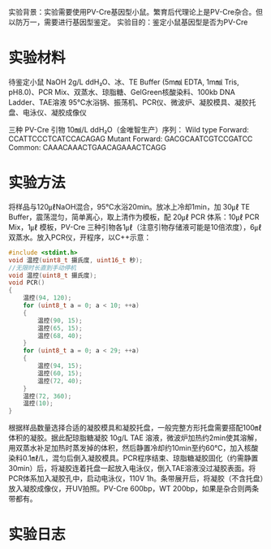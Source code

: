 实验背景：实验需要使用PV-Cre基因型小鼠。繁育后代理论上是PV-Cre杂合。但以防万一，需要进行基因型鉴定。
实验目的：鉴定小鼠基因型是否为PV-Cre

# 实验材料
待鉴定小鼠
NaOH 2g/L ddH₂O、冰、TE Buffer (5m㏖ EDTA, 1m㏖ Tris, pH8.0)、PCR Mix、双蒸水、琼脂糖、GelGreen核酸染料、100kb DNA Ladder、TAE溶液
95℃水浴锅、振荡机、PCR仪、微波炉、凝胶模具、凝胶托盘、电泳仪、凝胶成像仪

三种 PV-Cre 引物 10㏖/L ddH₂O（金唯智生产）序列：
Wild type Forward: CCATTCCCTCATCCACAGAG
Mutant Forward: GACGCAATCGTCCGATCC
Common: CAAACAAACTGAACAGAAACTCAGG

# 实验方法
将样品与120㎕NaOH混合，95℃水浴20min。放冰上冷却1min，加 30㎕ TE Buffer，震荡混匀，简单离心，取上清作为模板，配 20㎕ PCR 体系：10㎕ PCR Mix，1㎕ 模板，PV-Cre 三种引物各1㎕（注意引物存储液可能是10倍浓度），6㎕双蒸水。放入PCR仪，开程序，以C++示意：
```C++
#include <stdint.h>
void 温控(uint8_t 摄氏度, uint16_t 秒);
//无限时长直到手动停机
void 温控(uint8_t 摄氏度);
void PCR()
{
	温控(94, 120);
	for (uint8_t a = 0; a < 10; ++a)
	{
		温控(90, 15);
		温控(65, 15);
		温控(68, 40);
	}
	for (uint8_t a = 0; a < 29; ++a)
	{
		温控(94, 15);
		温控(60, 15);
		温控(72, 40);
	}
	温控(72, 360);
	温控(10);
}
```
根据样品数量选择合适的凝胶模具和凝胶托盘，一般完整方形托盘需要搭配100㎖体积的凝胶。据此配琼脂糖凝胶 10g/L TAE 溶液，微波炉加热约2min使其溶解，用双蒸水补足加热时蒸发掉的体积，然后静置冷却约10min至约60℃，加入核酸染料0.1㎖/L，混匀后倒入凝胶模具。PCR程序结束、琼脂糖凝胶固化（约需静置30min）后，将凝胶连着托盘一起放入电泳仪，倒入TAE溶液没过凝胶表面。将PCR体系加入凝胶孔中，启动电泳仪，110V 1h。条带展开后，将凝胶（不含托盘）放入凝胶成像仪，开UV拍照。PV-Cre 600bp，WT 200bp，如果是杂合则两条带都有。

# 实验日志
